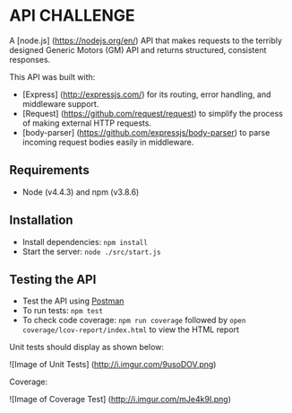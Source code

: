 # API CHALLENGE

A [node.js] (https://nodejs.org/en/) API that makes requests to the terribly designed Generic Motors (GM) API and returns structured, consistent responses.

This API was built with:
- [Express] (http://expressjs.com/) for its routing, error handling, and middleware support.
- [Request] (https://github.com/request/request) to simplify the process of making external HTTP requests.
- [body-parser] (https://github.com/expressjs/body-parser) to parse incoming request bodies easily in middleware.

## Requirements

- Node (v4.4.3) and npm (v3.8.6)

## Installation

- Install dependencies: `npm install`
- Start the server: `node ./src/start.js`

## Testing the API
- Test the API using [Postman](https://chrome.google.com/webstore/detail/postman-rest-client-packa/fhbjgbiflinjbdggehcddcbncdddomop)
- To run tests: `npm test`
- To check code coverage: `npm run coverage` followed by `open coverage/lcov-report/index.html` to view the HTML report

Unit tests should display as shown below:

![Image of Unit Tests]
(http://i.imgur.com/9usoDOV.png)

Coverage:

![Image of Coverage Test]
(http://i.imgur.com/mJe4k9I.png)

